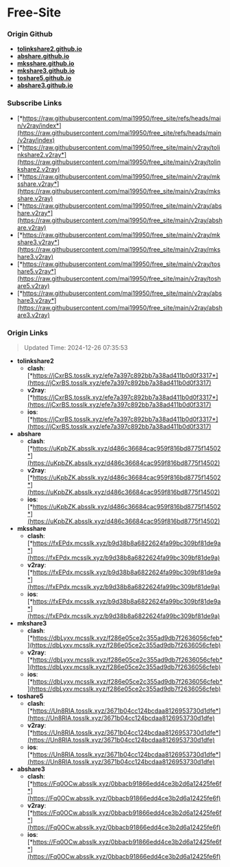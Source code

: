 # Free-Site

### Origin Github

- [**tolinkshare2.github.io**](https://github.com/tolinkshare2/tolinkshare2.github.io)
- [**abshare.github.io**](https://github.com/abshare/abshare.github.io)
- [**mksshare.github.io**](https://github.com/mksshare/mksshare.github.io)
- [**mkshare3.github.io**](https://github.com/mkshare3/mkshare3.github.io)
- [**toshare5.github.io**](https://github.com/toshare5/toshare5.github.io)
- [**abshare3.github.io**](https://github.com/abshare3/abshare3.github.io)

### Subscribe Links

- [*https://raw.githubusercontent.com/mai19950/free_site/refs/heads/main/v2ray/index*](https://raw.githubusercontent.com/mai19950/free_site/refs/heads/main/v2ray/index)
- [*https://raw.githubusercontent.com/mai19950/free_site/main/v2ray/tolinkshare2.v2ray*](https://raw.githubusercontent.com/mai19950/free_site/main/v2ray/tolinkshare2.v2ray)
- [*https://raw.githubusercontent.com/mai19950/free_site/main/v2ray/mksshare.v2ray*](https://raw.githubusercontent.com/mai19950/free_site/main/v2ray/mksshare.v2ray)
- [*https://raw.githubusercontent.com/mai19950/free_site/main/v2ray/abshare.v2ray*](https://raw.githubusercontent.com/mai19950/free_site/main/v2ray/abshare.v2ray)
- [*https://raw.githubusercontent.com/mai19950/free_site/main/v2ray/mkshare3.v2ray*](https://raw.githubusercontent.com/mai19950/free_site/main/v2ray/mkshare3.v2ray)
- [*https://raw.githubusercontent.com/mai19950/free_site/main/v2ray/toshare5.v2ray*](https://raw.githubusercontent.com/mai19950/free_site/main/v2ray/toshare5.v2ray)
- [*https://raw.githubusercontent.com/mai19950/free_site/main/v2ray/abshare3.v2ray*](https://raw.githubusercontent.com/mai19950/free_site/main/v2ray/abshare3.v2ray)

### Origin Links

> Updated Time: 2024-12-26 07:35:53

- **tolinkshare2**
  - **clash**: [*https://jCxrBS.tosslk.xyz/efe7a397c892bb7a38ad411b0d0f3317*](https://jCxrBS.tosslk.xyz/efe7a397c892bb7a38ad411b0d0f3317)
  - **v2ray**: [*https://jCxrBS.tosslk.xyz/efe7a397c892bb7a38ad411b0d0f3317*](https://jCxrBS.tosslk.xyz/efe7a397c892bb7a38ad411b0d0f3317)
  - **ios**: [*https://jCxrBS.tosslk.xyz/efe7a397c892bb7a38ad411b0d0f3317*](https://jCxrBS.tosslk.xyz/efe7a397c892bb7a38ad411b0d0f3317)
- **abshare**
  - **clash**: [*https://uKpbZK.absslk.xyz/d486c36684cac959f816bd8775f14502*](https://uKpbZK.absslk.xyz/d486c36684cac959f816bd8775f14502)
  - **v2ray**: [*https://uKpbZK.absslk.xyz/d486c36684cac959f816bd8775f14502*](https://uKpbZK.absslk.xyz/d486c36684cac959f816bd8775f14502)
  - **ios**: [*https://uKpbZK.absslk.xyz/d486c36684cac959f816bd8775f14502*](https://uKpbZK.absslk.xyz/d486c36684cac959f816bd8775f14502)
- **mksshare**
  - **clash**: [*https://fxEPdx.mcsslk.xyz/b9d38b8a6822624fa99bc309bf81de9a*](https://fxEPdx.mcsslk.xyz/b9d38b8a6822624fa99bc309bf81de9a)
  - **v2ray**: [*https://fxEPdx.mcsslk.xyz/b9d38b8a6822624fa99bc309bf81de9a*](https://fxEPdx.mcsslk.xyz/b9d38b8a6822624fa99bc309bf81de9a)
  - **ios**: [*https://fxEPdx.mcsslk.xyz/b9d38b8a6822624fa99bc309bf81de9a*](https://fxEPdx.mcsslk.xyz/b9d38b8a6822624fa99bc309bf81de9a)
- **mkshare3**
  - **clash**: [*https://dbLyxv.mcsslk.xyz/f286e05ce2c355ad9db7f2636056cfeb*](https://dbLyxv.mcsslk.xyz/f286e05ce2c355ad9db7f2636056cfeb)
  - **v2ray**: [*https://dbLyxv.mcsslk.xyz/f286e05ce2c355ad9db7f2636056cfeb*](https://dbLyxv.mcsslk.xyz/f286e05ce2c355ad9db7f2636056cfeb)
  - **ios**: [*https://dbLyxv.mcsslk.xyz/f286e05ce2c355ad9db7f2636056cfeb*](https://dbLyxv.mcsslk.xyz/f286e05ce2c355ad9db7f2636056cfeb)
- **toshare5**
  - **clash**: [*https://Un8RIA.tosslk.xyz/3671b04cc124bcdaa8126953730d1dfe*](https://Un8RIA.tosslk.xyz/3671b04cc124bcdaa8126953730d1dfe)
  - **v2ray**: [*https://Un8RIA.tosslk.xyz/3671b04cc124bcdaa8126953730d1dfe*](https://Un8RIA.tosslk.xyz/3671b04cc124bcdaa8126953730d1dfe)
  - **ios**: [*https://Un8RIA.tosslk.xyz/3671b04cc124bcdaa8126953730d1dfe*](https://Un8RIA.tosslk.xyz/3671b04cc124bcdaa8126953730d1dfe)
- **abshare3**
  - **clash**: [*https://Fq0OCw.absslk.xyz/0bbacb91866edd4ce3b2d6a12425fe6f*](https://Fq0OCw.absslk.xyz/0bbacb91866edd4ce3b2d6a12425fe6f)
  - **v2ray**: [*https://Fq0OCw.absslk.xyz/0bbacb91866edd4ce3b2d6a12425fe6f*](https://Fq0OCw.absslk.xyz/0bbacb91866edd4ce3b2d6a12425fe6f)
  - **ios**: [*https://Fq0OCw.absslk.xyz/0bbacb91866edd4ce3b2d6a12425fe6f*](https://Fq0OCw.absslk.xyz/0bbacb91866edd4ce3b2d6a12425fe6f)
